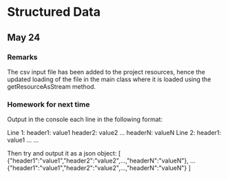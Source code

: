 # Structured Data

## May 24

### Remarks
The csv input file has been added to the project resources, hence the updated loading of the file in the main class where it is loaded using the getResourceAsStream method.

### Homework for next time
Output in the console each line in the following format:

Line 1:
header1: value1
header2: value2
...
headerN: valueN
Line 2:
header1: value1
...
...

Then try and output it as a json object:
[
	{"header1":"value1","header2":"value2",...,"headerN":"valueN"},
	...
	{"header1":"value1","header2":"value2",...,"headerN":"valueN"}
]